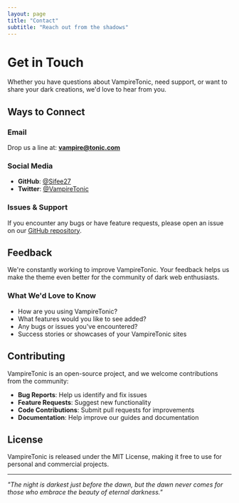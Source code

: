 ```yaml
---
layout: page
title: "Contact"
subtitle: "Reach out from the shadows"
---
```


# Get in Touch

Whether you have questions about VampireTonic, need support, or want to share your dark creations, we'd love to hear from you.

## Ways to Connect

### Email
Drop us a line at: **vampire@tonic.com**

### Social Media
- **GitHub**: [@Sifee27](https://github.com/Sifee27)
- **Twitter**: [@VampireTonic](https://twitter.com/vampiretonic)

### Issues & Support
If you encounter any bugs or have feature requests, please open an issue on our [GitHub repository](https://github.com/Sifee27/VampireTonic).

## Feedback

We're constantly working to improve VampireTonic. Your feedback helps us make the theme even better for the community of dark web enthusiasts.

### What We'd Love to Know
- How are you using VampireTonic?
- What features would you like to see added?
- Any bugs or issues you've encountered?
- Success stories or showcases of your VampireTonic sites

## Contributing

VampireTonic is an open-source project, and we welcome contributions from the community:

- **Bug Reports**: Help us identify and fix issues
- **Feature Requests**: Suggest new functionality
- **Code Contributions**: Submit pull requests for improvements
- **Documentation**: Help improve our guides and documentation

## License

VampireTonic is released under the MIT License, making it free to use for personal and commercial projects.

---

*"The night is darkest just before the dawn, but the dawn never comes for those who embrace the beauty of eternal darkness."*

